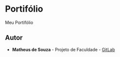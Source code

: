 # Portifólio

Meu Portifólio

## Autor

* **Matheus de Souza** - Projeto de Faculdade - [GitLab](https://gitlab.com/matheus.souza/)